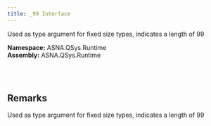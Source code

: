 ```yaml
---
title: _99 Interface
---
```


Used as type argument for fixed size types, indicates a length of 99

**Namespace:** ASNA.QSys.Runtime <br/>
**Assembly:** ASNA.QSys.Runtime

<br>
<br>

## Remarks

Used as type argument for fixed size types, indicates a length of 99

[//]: # ($$TODO: Complete the Remarks section.)

<br>
<br>

